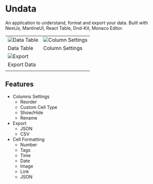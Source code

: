 # Undata

An application to understand, format and export your data. Built with NextJs, MantineUI, React Table, Dnd-Kit, Monaco Editor.

| | |
|---|---|
|![Data Table](https://res.cloudinary.com/prvnbist/image/upload/v1727274413/undata/Screenshot_2024-09-25_at_7.55.49_PM.jpg)|![Column Settings](https://res.cloudinary.com/prvnbist/image/upload/v1727274556/undata/Screenshot_2024-09-25_at_7.59.09_PM.jpg)|
|Data Table|Column Settings|
|![Export](https://res.cloudinary.com/prvnbist/image/upload/v1727274673/undata/Screenshot_2024-09-25_at_8.01.06_PM.jpg)|   |
|Export Data|   |
||   |

## Features
- Columns Settings
   - Reorder
   - Custom Cell Type
   - Show/Hide
   - Rename
- Export
   - JSON
   - CSV
- Cell Formatting
   - Number
   - Tags
   - Time
   - Date
   - Image
   - Link
   - JSON
